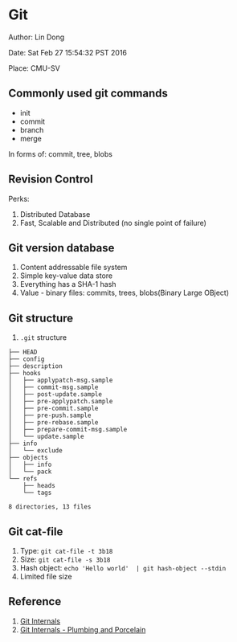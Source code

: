 # Git

Author: Lin Dong

Date: Sat Feb 27 15:54:32 PST 2016

Place: CMU-SV
## Commonly used git commands

* init
* commit
* branch
* merge

In forms of: commit, tree, blobs

## Revision Control
Perks:

1. Distributed Database
2. Fast, Scalable and Distributed (no single point of failure)

## Git version database
1. Content addressable file system
2. Simple key-value data store
3. Everything has a SHA-1 hash
4. Value - binary files: commits, trees, blobs(Binary Large OBject)

## Git structure

1. `.git` structure

```
├── HEAD
├── config
├── description
├── hooks
│   ├── applypatch-msg.sample
│   ├── commit-msg.sample
│   ├── post-update.sample
│   ├── pre-applypatch.sample
│   ├── pre-commit.sample
│   ├── pre-push.sample
│   ├── pre-rebase.sample
│   ├── prepare-commit-msg.sample
│   └── update.sample
├── info
│   └── exclude
├── objects
│   ├── info
│   └── pack
└── refs
    ├── heads
    └── tags

8 directories, 13 files
```

## Git cat-file
1. Type: `git cat-file -t 3b18`
2. Size: `git cat-file -s 3b18`
3. Hash object: `echo 'Hello world'  | git hash-object --stdin`
4. Limited file size


## Reference
1. [Git Internals](https://git-scm.com/book/en/v1/Git-Internals)
2. [Git Internals - Plumbing and Porcelain](https://git-scm.com/book/en/v2/Git-Internals-Plumbing-and-Porcelain)
